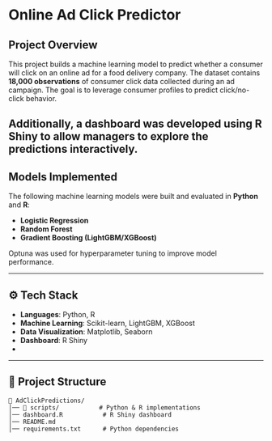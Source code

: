 # Online Ad Click Predictor

## Project Overview
This project builds a machine learning model to predict whether a consumer will click on an online ad for a food delivery company. The dataset contains **18,000 observations** of consumer click data collected during an ad campaign. The goal is to leverage consumer profiles to predict click/no-click behavior.

Additionally, a **dashboard** was developed using **R Shiny** to allow managers to explore the predictions interactively.
---

## Models Implemented
The following machine learning models were built and evaluated in **Python** and **R**:
- **Logistic Regression**
- **Random Forest**
- **Gradient Boosting (LightGBM/XGBoost)**

Optuna was used for hyperparameter tuning to improve model performance.

---

## ⚙️ Tech Stack
- **Languages**: Python, R
- **Machine Learning**: Scikit-learn, LightGBM, XGBoost
- **Data Visualization**: Matplotlib, Seaborn
- **Dashboard**: R Shiny
- 
---

## 📂 Project Structure
```
📁 AdClickPredictions/
│── 📂 scripts/           # Python & R implementations
│── dashboard.R           # R Shiny dashboard
│── README.md            
│── requirements.txt      # Python dependencies
```


